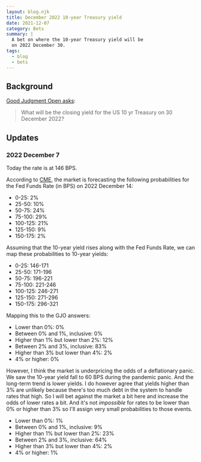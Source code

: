 ```yaml
---
layout: blog.njk
title: December 2022 10-year Treasury yield
date: 2021-12-07
category: Bets
summary: |
  A bet on where the 10-year Treasury yield will be
  on 2022 December 30.
tags:
  - blog
  - bets
---
```


[CME]: https://www.cmegroup.com/trading/interest-rates/countdown-to-fomc.html

## Background

[GJO]: https://www.gjopen.com/questions/2143

[Good Judgment Open asks][GJO]:

> What will be the closing yield for the US 10 yr Treasury on 30 December 2022?

## Updates

<h3 id="20211207">2022 December 7</h3>

Today the rate is at 146 BPS.

According to [CME], the market is forecasting the following probabilities
for the Fed Funds Rate (in BPS) on 2022 December 14:

* 0-25: 2%
* 25-50: 10%
* 50-75: 24%
* 75-100: 29%
* 100-125: 21%
* 125-150: 9%
* 150-175: 2%

Assuming that the 10-year yield rises along with the Fed Funds Rate,
we can map these probabilities to 10-year yields:

* 0-25: 146-171
* 25-50: 171-196
* 50-75: 196-221
* 75-100: 221-246
* 100-125: 246-271
* 125-150: 271-296
* 150-175: 296-321

Mapping this to the GJO answers:

* Lower than 0%: 0%
* Between 0% and 1%, inclusive: 0%
* Higher than 1% but lower than 2%: 12%
* Between 2% and 3%, inclusive: 83%
* Higher than 3% but lower than 4%: 2%
* 4% or higher: 0%

However, I think the market is underpricing the odds of a deflationary panic.
We saw the 10-year yield fall to 60 BPS during the pandemic panic. And the long-term
trend is lower yields. I do however agree that yields higher than 3% are
unlikely because there's too much debt in the system to handle rates that
high. So I will bet against the market a bit here and increase the odds of
lower rates a bit. And it's not *impossible* for rates to be lower than 0%
or higher than 3% so I'll assign very small probabilities to those events.

* Lower than 0%: 1%
* Between 0% and 1%, inclusive: 9%
* Higher than 1% but lower than 2%: 23%
* Between 2% and 3%, inclusive: 64%
* Higher than 3% but lower than 4%: 2%
* 4% or higher: 1%
